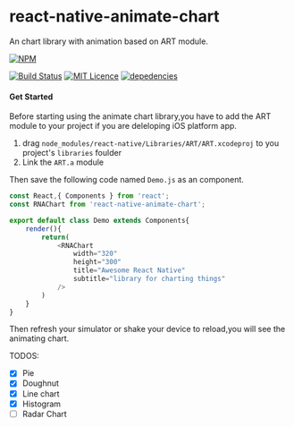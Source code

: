 # react-native-animate-chart

An chart library with animation based on ART module.

[![NPM](https://nodei.co/npm/react-native-animate-chart.png?downloads=true&stars=true)](https://nodei.co/npm/react-native-animate-chart/)


[![Build Status](https://travis-ci.org/react-native-china/react-native-animate-chart.svg?branch=master)](https://travis-ci.org/react-native-china/react-native-animate-chart)
[![MIT Licence](https://badges.frapsoft.com/os/mit/mit.png?v=103)](https://opensource.org/licenses/mit-license.php)
[![depedencies](https://david-dm.org/react-native-china/react-native-animate-chart.svg)](https://github.com/react-native-china/react-native-animate-chart)

#### Get Started
Before starting using the animate chart library,you have to add the ART module to your project  if you are deleloping iOS platform app.

 1. drag `node_modules/react-native/Libraries/ART/ART.xcodeproj` to you project's `libraries` foulder
 2. Link the `ART.a` module

Then save the following code named `Demo.js` as an component.

```js
const React,{ Components } from 'react';
const RNAChart from 'react-native-animate-chart';

export default class Demo extends Components{
	render(){
		return(
			<RNAChart
				width="320"
				height="300"
				title="Awesome React Native"
				subtitle="library for charting things"
			/>
		)
	}
}
```

Then refresh your simulator or shake your device to reload,you will see the animating chart.

TODOS:
- [x] Pie
- [x] Doughnut
- [x] Line chart
- [x] Histogram
- [ ] Radar Chart
